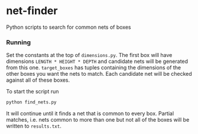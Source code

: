 # net-finder
Python scripts to search for common nets of boxes

### Running

Set the constants at the top of `dimensions.py`. The first box will have dimensions `LENGTH * HEIGHT * DEPTH` and candidate nets will be generated from this one. `target_boxes` has tuples containing the dimensions of the other boxes you want the nets to match. Each candidate net will be checked against all of these boxes.

To start the script run

```python
python find_nets.py
```

It will continue until it finds a net that is common to every box. Partial matches, i.e. nets common to more than one but not all of the boxes will be written to `results.txt`.
